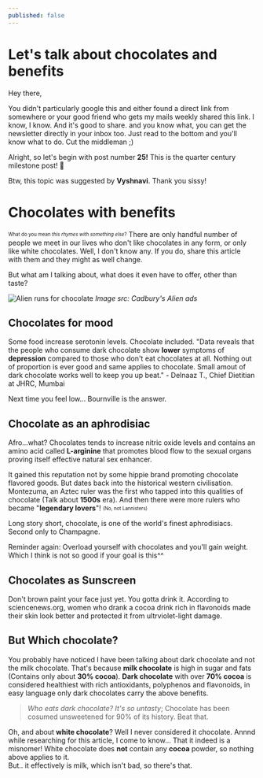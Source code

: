 ```yaml
---
published: false
---
```

# Let's talk about chocolates and benefits

Hey there,

You didn't particularly google this and either found a direct link from somewhere or your good friend who gets my mails weekly shared this link. I know, I know. And it's good to share. and you know what, you can get the newsletter directly in your inbox too. Just read to the bottom and you'll know what to do. Cut the middleman ;)

Alright, so let's begin with post number **25!** This is the quarter century milestone post! 🥳

Btw, this topic was suggested by **Vyshnavi**. Thank you sissy!

# Chocolates with benefits

<sub><sup>What do you mean *this rhymes with something else*?</sup></sub>
There are only handful number of people we meet in our lives who don't like chocolates in any form, or only like white chocolates. Well, I don't know any. If you do, share this article with them and they might as well change.

But what am I talking about, what does it even have to offer, other than taste?

![Alien runs for chocolate](https://alltvspots.com/wp-content/uploads/2017/06/cadbury_advert_alien_treadmill.jpg)
*Image src: Cadbury's Alien ads*

## Chocolates for mood
Some food increase serotonin levels. Chocolate included. "Data reveals that the people who consume dark chocolate show **lower** symptoms of **depression** compared to those who don't eat chocolates at all. Nothing out of proportion is ever good and same applies to chocolate. Small amout of dark chocolate works well to keep you up beat." - Delnaaz T., Chief Dietitian at JHRC, Mumbai

Next time you feel low... Bournville is the answer.

## Chocolate as an aphrodisiac
Afro...what?
Chocolates tends to increase nitric oxide levels and contains an amino acid called **L-arginine** that promotes blood flow to the sexual organs proving itself effective natural sex enhancer.

It gained this reputation not by some hippie brand promoting chocolate flavored goods. But dates back into the historical western civilisation. Montezuma, an Aztec ruler was the first who tapped into this qualities of chocolate (Talk about **1500s** era). And then there were more rulers who became "**legendary lovers**"! <sub><sup>(No, not Lannisters)</sup></sub>  

Long story short, chocolate, is one of the world's finest aphrodisiacs. Second only to Champagne.

Reminder again: Overload yourself with chocolates and you'll gain weight. Which I think is not so good if your goal is this^^

## Chocolates as Sunscreen
Don't brown paint your face just yet. You gotta drink it. According to sciencenews.org, women who drank a cocoa drink rich in flavonoids made their skin look better and protected it from ultrviolet-light damage.

## But Which chocolate?
You probably have noticed I have been talking about dark chocolate and not the milk chocolate. That's because **milk chocolate** is high in sugar and fats (Contains only about **30% cocoa**). **Dark chocolate** with over **70% cocoa** is considered healthiest with rich antioxidants, polyphenos and flavonoids, in easy language only dark chocolates carry the above benefits.

> *Who eats dark chocolate? It's so untasty*; 
 Chocolate has been cosumed unsweetened for 90% of its history. Beat that.

Oh, and about **white chocolate**? Well I never considered it chocolate. Annnd while researching for this article, I come to know... That it indeed is a misnomer! White chocolate does **not** contain any **cocoa** powder, so nothing above applies to it.  
But.. it effectively is milk, which isn't bad, so there's that.